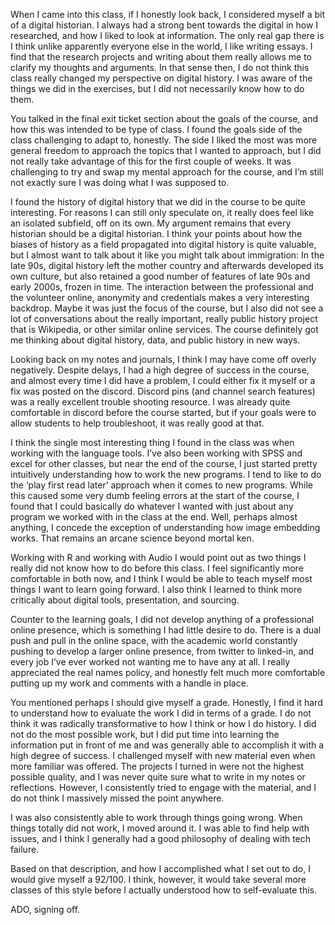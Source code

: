 When I came into this class, if I honestly look back, I considered myself a bit of a digital historian. I always had a strong bent towards the digital in how I researched, and how I liked to look at information. The only real gap there is I think unlike apparently everyone else in the world, I like writing essays. I find that the research projects and writing about them really allows me to clarify my thoughts and arguments. In that sense then, I do not think this class really changed my perspective on digital history. I was aware of the things we did in the exercises, but I did not necessarily know how to do them. 

You talked in the final exit ticket section about the goals of the course, and how this was intended to be type of class. I found the goals side of the class challenging to adapt to, honestly. The side I liked the most was more general freedom to approach the topics that I wanted to approach, but I did not really take advantage of this for the first couple of weeks. It was challenging to try and swap my mental approach for the course, and I’m still not exactly sure I was doing what I was supposed to. 

I found the history of digital history that we did in the course to be quite interesting. For reasons I can still only speculate on, it really does feel like an isolated subfield, off on its own. My argument remains that every historian should be a digital historian. I think your points about how the biases of history as a field propagated into digital history is quite valuable, but I almost want to talk about it like you might talk about immigration: In the late 90s, digital history left the mother country and afterwards developed its own culture, but also retained a good number of features of late 90s and early 2000s, frozen in time. The interaction between the professional and the volunteer online, anonymity and credentials makes a very interesting backdrop. Maybe it was just the focus of the course, but I also did not see a lot of conversations about the really important, really public history project that is Wikipedia, or other similar online services. The course definitely got me thinking about digital history, data, and public history in new ways. 

Looking back on my notes and journals, I think I may have come off overly negatively. Despite delays, I had a high degree of success in the course, and almost every time I did have a problem, I could either fix it myself or a fix was posted on the discord. Discord pins (and channel search features) was a really excellent trouble shooting resource. I was already quite comfortable in discord before the course started, but if your goals were to allow students to help troubleshoot, it was really good at that. 

I think the single most interesting thing I found in the class was when working with the language tools. I’ve also been working with SPSS and excel for other classes, but near the end of the course, I just started pretty intuitively understanding how to work the new programs. I tend to like to do the ‘play first read later’ approach when it comes to new programs. While this caused some very dumb feeling errors at the start of the course, I found that I could basically do whatever I wanted with just about any program we worked with in the class at the end. Well, perhaps almost anything, I concede the exception of understanding how image embedding works. That remains an arcane science beyond mortal ken. 

Working with R and working with Audio I would point out as two things I really did not know how to do before this class. I feel significantly more comfortable in both now, and I think I would be able to teach myself most things I want to learn going forward. I also think I learned to think more critically about digital tools, presentation, and sourcing. 

Counter to the learning goals, I did not develop anything of a professional online presence, which is something I had little desire to do. There is a dual push and pull in the online space, with the academic world constantly pushing to develop a larger online presence, from twitter to linked-in, and every job I’ve ever worked not wanting me to have any at all. I really appreciated the real names policy, and honestly felt much more comfortable putting up my work and comments with a handle in place. 

You mentioned perhaps I should give myself a grade. Honestly, I find it hard to understand how to evaluate the work I did in terms of a grade. I do not think it was radically transformative to how I think or how I do history. I did not do the most possible work, but I did put time into learning the information put in front of me and was generally able to accomplish it with a high degree of success. I challenged myself with new material even when more familiar was offered. The projects I turned in were not the highest possible quality, and I was never quite sure what to write in my notes or reflections. However, I consistently tried to engage with the material, and I do not think I massively missed the point anywhere. 

I was also consistently able to work through things going wrong. When things totally did not work, I moved around it. I was able to find help with issues, and I think I generally had a good philosophy of dealing with tech failure. 

Based on that description, and how I accomplished what I set out to do, I would give myself a 92/100. I think, however, it would take several more classes of this style before I actually understood how to self-evaluate this.  

ADO, signing off.

